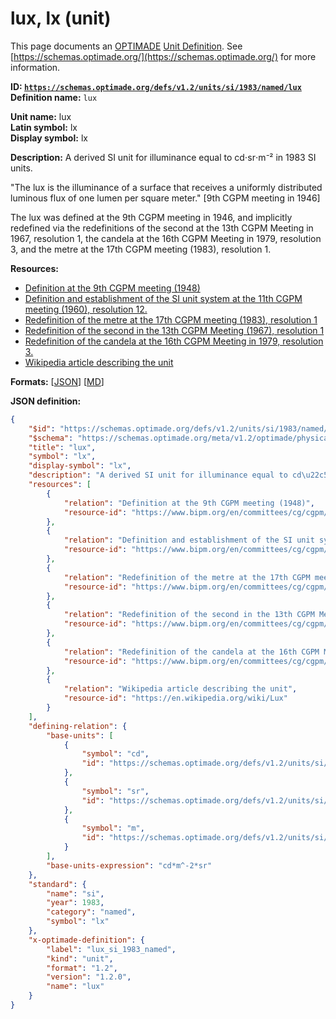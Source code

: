 # lux, lx (unit)

This page documents an [OPTIMADE](https://www.optimade.org/) [Unit Definition](https://schemas.optimade.org/#definitions). See [https://schemas.optimade.org/](https://schemas.optimade.org/) for more information.

**ID: [`https://schemas.optimade.org/defs/v1.2/units/si/1983/named/lux`](https://schemas.optimade.org/defs/v1.2/units/si/1983/named/lux.md)**  
**Definition name:** `lux`

**Unit name:** lux  
**Latin symbol:** lx  
**Display symbol:** lx  
  
**Description:** A derived SI unit for illuminance equal to cd⋅sr⋅m⁻² in 1983 SI units.

"The lux is the illuminance of a surface that receives a uniformly distributed luminous flux of one lumen per square meter." [9th CGPM meeting in 1946]

The lux was defined at the 9th CGPM meeting in 1946, and implicitly redefined via the redefinitions of the second at the 13th CGPM Meeting in 1967, resolution 1, the candela at the 16th CGPM Meeting in 1979, resolution 3, and the metre at the 17th CGPM meeting (1983), resolution 1.

**Resources:**

- [Definition at the 9th CGPM meeting (1948)](https://www.bipm.org/en/committees/cg/cgpm/9-1948)
- [Definition and establishment of the SI unit system at the 11th CGPM meeting (1960), resolution 12.](https://www.bipm.org/en/committees/cg/cgpm/11-1960/resolution-12)
- [Redefinition of the metre at the 17th CGPM meeting (1983), resolution 1](https://www.bipm.org/en/committees/cg/cgpm/17-1983/resolution-1)
- [Redefinition of the second in the 13th CGPM Meeting (1967), resolution 1](https://www.bipm.org/en/committees/cg/cgpm/13-1967/resolution-1)
- [Redefinition of the candela at the 16th CGPM Meeting in 1979, resolution 3.](https://www.bipm.org/en/committees/cg/cgpm/16-1979/resolution-3)
- [Wikipedia article describing the unit](https://en.wikipedia.org/wiki/Lux)


**Formats:** [[JSON](lux.json)] [[MD](lux.md)]

**JSON definition:**

``` json
{
    "$id": "https://schemas.optimade.org/defs/v1.2/units/si/1983/named/lux",
    "$schema": "https://schemas.optimade.org/meta/v1.2/optimade/physical_unit_definition.json",
    "title": "lux",
    "symbol": "lx",
    "display-symbol": "lx",
    "description": "A derived SI unit for illuminance equal to cd\u22c5sr\u22c5m\u207b\u00b2 in 1983 SI units.\n\n\"The lux is the illuminance of a surface that receives a uniformly distributed luminous flux of one lumen per square meter.\" [9th CGPM meeting in 1946]\n\nThe lux was defined at the 9th CGPM meeting in 1946, and implicitly redefined via the redefinitions of the second at the 13th CGPM Meeting in 1967, resolution 1, the candela at the 16th CGPM Meeting in 1979, resolution 3, and the metre at the 17th CGPM meeting (1983), resolution 1.",
    "resources": [
        {
            "relation": "Definition at the 9th CGPM meeting (1948)",
            "resource-id": "https://www.bipm.org/en/committees/cg/cgpm/9-1948"
        },
        {
            "relation": "Definition and establishment of the SI unit system at the 11th CGPM meeting (1960), resolution 12.",
            "resource-id": "https://www.bipm.org/en/committees/cg/cgpm/11-1960/resolution-12"
        },
        {
            "relation": "Redefinition of the metre at the 17th CGPM meeting (1983), resolution 1",
            "resource-id": "https://www.bipm.org/en/committees/cg/cgpm/17-1983/resolution-1"
        },
        {
            "relation": "Redefinition of the second in the 13th CGPM Meeting (1967), resolution 1",
            "resource-id": "https://www.bipm.org/en/committees/cg/cgpm/13-1967/resolution-1"
        },
        {
            "relation": "Redefinition of the candela at the 16th CGPM Meeting in 1979, resolution 3.",
            "resource-id": "https://www.bipm.org/en/committees/cg/cgpm/16-1979/resolution-3"
        },
        {
            "relation": "Wikipedia article describing the unit",
            "resource-id": "https://en.wikipedia.org/wiki/Lux"
        }
    ],
    "defining-relation": {
        "base-units": [
            {
                "symbol": "cd",
                "id": "https://schemas.optimade.org/defs/v1.2/units/si/1983/base/candela"
            },
            {
                "symbol": "sr",
                "id": "https://schemas.optimade.org/defs/v1.2/units/si/1960/supplementary/steradian"
            },
            {
                "symbol": "m",
                "id": "https://schemas.optimade.org/defs/v1.2/units/si/1983/base/metre"
            }
        ],
        "base-units-expression": "cd*m^-2*sr"
    },
    "standard": {
        "name": "si",
        "year": 1983,
        "category": "named",
        "symbol": "lx"
    },
    "x-optimade-definition": {
        "label": "lux_si_1983_named",
        "kind": "unit",
        "format": "1.2",
        "version": "1.2.0",
        "name": "lux"
    }
}
```
